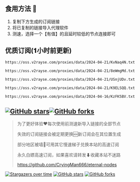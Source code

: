 ## 食用方法 🍖
1. 复制下方生成的订阅链接
2. 将已复制的链接导入代理软件
3. 测速，选择一个【有值】的且延时较低的节点连接即可

## 优质订阅(𝟏小时前更新)
```
https://oss.v2rayse.com/proxies/data/2024-04-21/KvNaq4N.txt
```
```
https://oss.v2rayse.com/proxies/data/2024-04-21/8eWmgMd.txt
```
```
https://oss.v2rayse.com/proxies/data/2024-04-21/USnjUDv.txt
```
```
https://oss.v2rayse.com/proxies/data/2024-04-21/K9ELSQQ.txt
```
```
https://oss.v2rayse.com/proxies/data/2024-04-16/KzFK5BV.txt
```

## [![GitHub stars](https://img.shields.io/github/stars/CryingMan666/eternal-nodes.svg?style=social&label=Stars)](https://github.com/CryingMan666/eternal-nodes/stargazers)[![GitHub forks](https://img.shields.io/github/forks/CryingMan666/eternal-nodes.svg?style=social&label=Fork)](https://github.com/CryingMan666/eternal-nodes/network/members)
> 为了更好体验❤️每次使用前测速新导入链接的全部节点
> 
> 失效的订阅链接会被定期更换🆕新订阅会在其位置生成
> 
> 部分地区被墙🚫可用其它慢速梯子兑换本站的高速订阅
> 
> 永久白嫖高速订阅，如果喜欢请转发⬇收藏本站不迷路
> 
> https://github.com/CryingMan666/eternal-nodes

[![Stargazers over time](https://starchart.cc/CryingMan666/eternal-nodes.svg)](https://starchart.cc/CryingMan666/eternal-nodes)
[![GitHub stars](https://img.shields.io/github/stars/CryingMan666/eternal-nodes.svg?style=social&label=Stars)](https://github.com/CryingMan666/eternal-nodes/stargazers)
[![GitHub forks](https://img.shields.io/github/forks/CryingMan666/eternal-nodes.svg?style=social&label=Fork)](https://github.com/CryingMan666/eternal-nodes/network/members)
